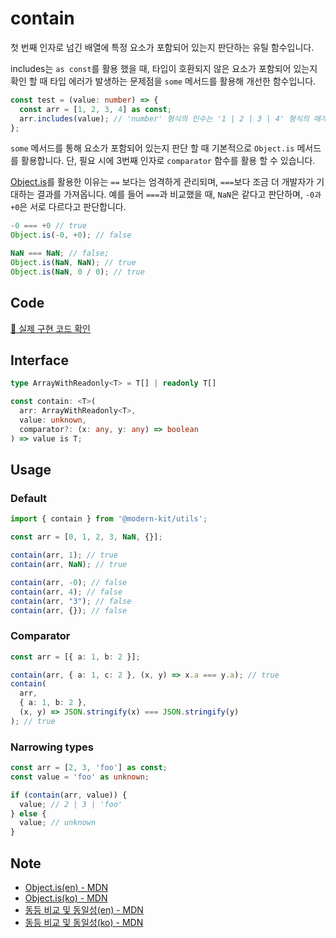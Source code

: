 # contain

첫 번째 인자로 넘긴 배열에 특정 요소가 포함되어 있는지 판단하는 유틸 함수입니다.

includes는 `as const`를 활용 했을 때, 타입이 호환되지 않은 요소가 포함되어 있는지 확인 할 때 타입 에러가 발생하는 문제점을 `some` 메서드를 활용해 개선한 함수입니다.

```ts title="typescript"
const test = (value: number) => {
  const arr = [1, 2, 3, 4] as const;
  arr.includes(value); // 'number' 형식의 인수는 '1 | 2 | 3 | 4' 형식의 매개 변수에 할당될 수 없습니다.
};
```

`some` 메서드를 통해 요소가 포함되어 있는지 판단 할 때 기본적으로 `Object.is` 메서드를 활용합니다. 단, 필요 시에 3번째 인자로 `comparator` 함수를 활용 할 수 있습니다.

[Object.is](https://developer.mozilla.org/en-US/docs/Web/JavaScript/Reference/Global_Objects/Object/is)를 활용한 이유는 `==` 보다는 엄격하게 관리되며, `===`보다 조금 더 개발자가 기대하는 결과를 가져옵니다. 예를 들어 `===`과 비교했을 때, `NaN`은 같다고 판단하며, `-0과 +0`은 서로 다르다고 판단합니다. 

```ts title="typescript"
-0 === +0 // true
Object.is(-0, +0); // false

NaN === NaN; // false;
Object.is(NaN, NaN); // true
Object.is(NaN, 0 / 0); // true
```


## Code

[🔗 실제 구현 코드 확인](https://github.com/modern-agile-team/modern-kit/blob/main/packages/utils/src/array/contain/index.ts)

## Interface

```ts title="typescript"
type ArrayWithReadonly<T> = T[] | readonly T[]

const contain: <T>(
  arr: ArrayWithReadonly<T>,
  value: unknown,
  comparator?: (x: any, y: any) => boolean
) => value is T;
```

## Usage
### Default
```ts title="typescript"
import { contain } from '@modern-kit/utils';

const arr = [0, 1, 2, 3, NaN, {}];

contain(arr, 1); // true
contain(arr, NaN); // true

contain(arr, -0); // false
contain(arr, 4); // false
contain(arr, "3"); // false
contain(arr, {}); // false
```

### Comparator
```ts title="typescript"
const arr = [{ a: 1, b: 2 }];

contain(arr, { a: 1, c: 2 }, (x, y) => x.a === y.a); // true
contain(
  arr,
  { a: 1, b: 2 },
  (x, y) => JSON.stringify(x) === JSON.stringify(y)
); // true
```

### Narrowing types
```ts title="typescript"
const arr = [2, 3, 'foo'] as const;
const value = 'foo' as unknown;

if (contain(arr, value)) {
  value; // 2 | 3 | 'foo'
} else {
  value; // unknown
}
```

## Note
- [Object.is(en) - MDN](https://developer.mozilla.org/en-US/docs/Web/JavaScript/Reference/Global_Objects/Object/is)
- [Object.is(ko) - MDN](https://developer.mozilla.org/ko/docs/Web/JavaScript/Reference/Global_Objects/Object/is)
- [동등 비교 및 동일성(en) - MDN](https://developer.mozilla.org/en-US/docs/Web/JavaScript/Equality_comparisons_and_sameness)
- [동등 비교 및 동일성(ko) - MDN](https://developer.mozilla.org/ko/docs/Web/JavaScript/Equality_comparisons_and_sameness#%EB%8F%99%EC%9D%BC_%EA%B0%92_%EC%A0%9C%EB%A1%9C_%EB%8F%99%EB%93%B1)